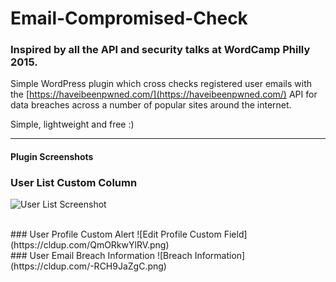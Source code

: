 # Email-Compromised-Check

### Inspired by all the API and security talks at WordCamp Philly 2015.

Simple WordPress plugin which cross checks registered user emails with the [https://haveibeenpwned.com/](https://haveibeenpwned.com/) API for data breaches across a number of popular sites around the internet.


Simple, lightweight and free :)

<hr>

#### Plugin Screenshots

### User List Custom Column
![User List Screenshot](https://cldup.com/8cZgwnOxoa.png)

<br />
### User Profile Custom Alert
![Edit Profile Custom Field](https://cldup.com/QmORkwYlRV.png)

<br />
### User Email Breach Information
![Breach Information](https://cldup.com/-RCH9JaZgC.png)